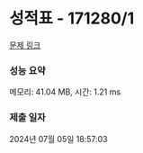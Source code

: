 # 성적표 - 171280/1 

[문제 링크](https://level.goorm.io/exam/171280/%EC%84%B1%EC%A0%81%ED%91%9C/quiz/1) 

### 성능 요약

메모리: 41.04 MB, 시간: 1.21 ms

### 제출 일자

2024년 07월 05일 18:57:03

